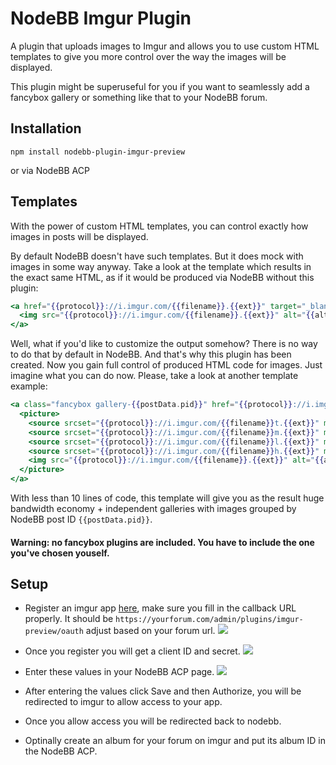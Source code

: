 # NodeBB Imgur Plugin

A plugin that uploads images to Imgur and allows you to use custom HTML templates to give you more control over the way the images will be displayed.

This plugin might be superuseful for you if you want to seamlessly add a fancybox gallery or something like that to your NodeBB forum.


## Installation

```
npm install nodebb-plugin-imgur-preview
```
or via NodeBB ACP


## Templates

With the power of custom HTML templates, you can control exactly how images in posts will be displayed.

By default NodeBB doesn't have such templates. But it does mock with images in some way anyway. Take a look at the template which results in the exact same HTML, as if it would be produced via NodeBB without this plugin:
```handlebars
<a href="{{protocol}}://i.imgur.com/{{filename}}.{{ext}}" target="_blank">
  <img src="{{protocol}}://i.imgur.com/{{filename}}.{{ext}}" alt="{{altText}}" class="img-responsive img-markdown">
</a>
```

Well, what if you'd like to customize the output somehow? There is no way to do that by default in NodeBB. And that's why this plugin has been created. Now you gain full control of produced HTML code for images. Just imagine what you can do now.
Please, take a look at another template example:
```handlebars
<a class="fancybox gallery-{{postData.pid}}" href="{{protocol}}://i.imgur.com/{{filename}}.{{ext}}" target="_blank">
  <picture>
    <source srcset="{{protocol}}://i.imgur.com/{{filename}}t.{{ext}}" media="(max-width: 280px)">
    <source srcset="{{protocol}}://i.imgur.com/{{filename}}m.{{ext}}" media="(max-width: 320px)">
    <source srcset="{{protocol}}://i.imgur.com/{{filename}}l.{{ext}}" media="(max-width: 640px)">
    <source srcset="{{protocol}}://i.imgur.com/{{filename}}h.{{ext}}" media="(max-width: 1024px)">
    <img src="{{protocol}}://i.imgur.com/{{filename}}.{{ext}}" alt="{{altText}}">
  </picture>
</a>
```
With less than 10 lines of code, this template will give you as the result huge bandwidth economy + independent galleries with images grouped by NodeBB post ID `{{postData.pid}}`.

#### Warning: no fancybox plugins are included. You have to include the one you've chosen youself.

## Setup

* Register an imgur app [here](https://api.imgur.com/oauth2/addclient), make sure you fill in the callback URL properly. It should be `https://yourforum.com/admin/plugins/imgur-preview/oauth` adjust based on your forum url.
[![](https://i.imgur.com/Trqfy0Q.png)](https://i.imgur.com/Trqfy0Q.png)

* Once you register you will get a client ID and secret.
[![](http://i.imgur.com/haE9jzj.png)](http://i.imgur.com/haE9jzj.png)

* Enter these values in your NodeBB ACP page.
[![](http://i.imgur.com/p86s7lv.png)](http://i.imgur.com/p86s7lv.png)

* After entering the values click Save and then Authorize, you will be redirected to imgur to allow access to your app.

* Once you allow access you will be redirected back to nodebb.

* Optinally create an album for your forum on imgur and put its album ID in the NodeBB ACP.
